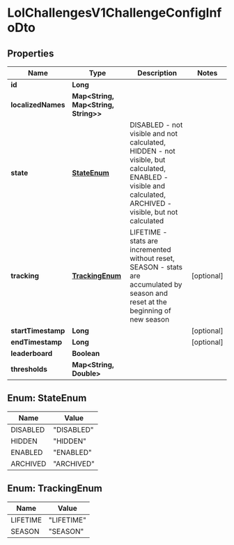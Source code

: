 

# LolChallengesV1ChallengeConfigInfoDto


## Properties

| Name | Type | Description | Notes |
|------------ | ------------- | ------------- | -------------|
|**id** | **Long** |  |  |
|**localizedNames** | **Map&lt;String, Map&lt;String, String&gt;&gt;** |  |  |
|**state** | [**StateEnum**](#StateEnum) | DISABLED - not visible and not calculated, HIDDEN - not visible, but calculated, ENABLED - visible and calculated, ARCHIVED - visible, but not calculated |  |
|**tracking** | [**TrackingEnum**](#TrackingEnum) | LIFETIME - stats are incremented without reset, SEASON - stats are accumulated by season and reset at the beginning of new season |  [optional] |
|**startTimestamp** | **Long** |  |  [optional] |
|**endTimestamp** | **Long** |  |  [optional] |
|**leaderboard** | **Boolean** |  |  |
|**thresholds** | **Map&lt;String, Double&gt;** |  |  |



## Enum: StateEnum

| Name | Value |
|---- | -----|
| DISABLED | &quot;DISABLED&quot; |
| HIDDEN | &quot;HIDDEN&quot; |
| ENABLED | &quot;ENABLED&quot; |
| ARCHIVED | &quot;ARCHIVED&quot; |



## Enum: TrackingEnum

| Name | Value |
|---- | -----|
| LIFETIME | &quot;LIFETIME&quot; |
| SEASON | &quot;SEASON&quot; |



